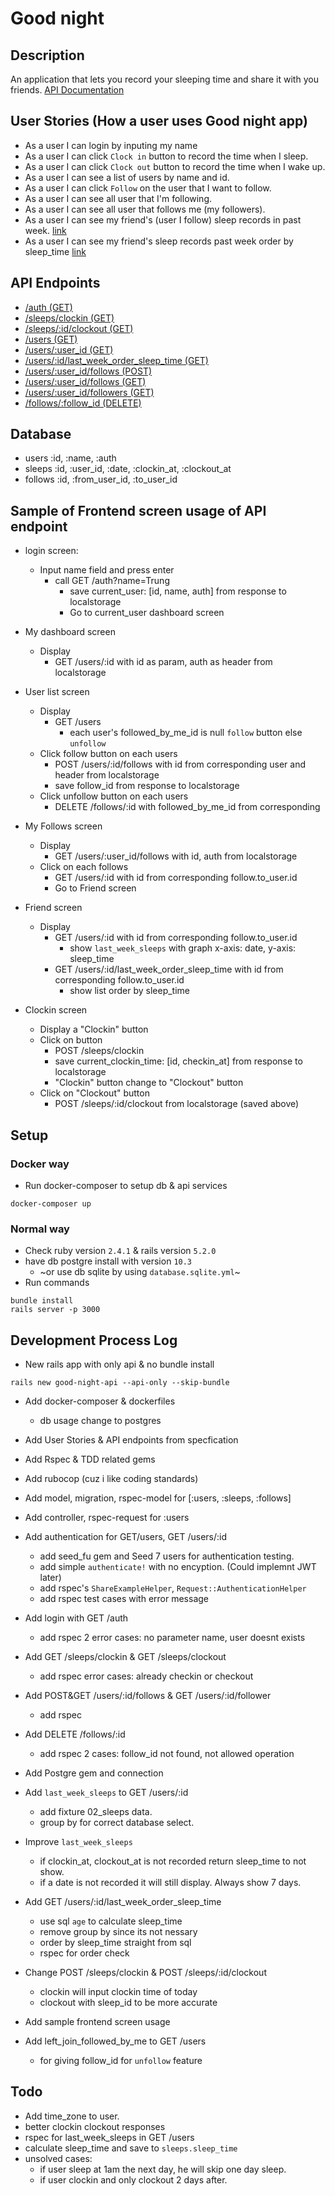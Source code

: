 # Good night

## Description
An application that lets you record your sleeping time and share it with you friends.
[API Documentation](API_DOC.md)

## User Stories (How a user uses Good night app)
* As a user I can login by inputing my name
* As a user I can click `Clock in` button to record the time when I sleep.
* As a user I can click `Clock out` button to record the time when I wake up.
* As a user I can see a list of users by name and id.
* As a user I can click `Follow` on the user that I want to follow.
* As a user I can see all user that I'm following.
* As a user I can see all user that follows me (my followers).
* As a user I can see my friend's (user I follow) sleep records in past week. [link](API_DOC.md#get-usersid)
* As a user I can see my friend's sleep records past week order by sleep_time [link](API_DOC.md#get-usersidlast_week_order_sleep_time)

## API Endpoints
* [/auth (GET)](API_DOC.md#get-auth)
* [/sleeps/clockin (GET)](API_DOC.md#get-sleepsclockin)
* [/sleeps/:id/clockout (GET)](API_DOC.md#get-sleepsidclockout)
* [/users (GET)](API_DOC.md#get-users)
* [/users/:user_id (GET)](API_DOC.md#get-usersid)
* [/users/:id/last_week_order_sleep_time (GET)](API_DOC.md#get-usersidlast_week_order_sleep_time)
* [/users/:user_id/follows (POST)](API_DOC.md#post-usersidfollows)
* [/users/:user_id/follows (GET)](API_DOC.md#get-usersidfollows)
* [/users/:user_id/followers (GET)](API_DOC.md#get-usersidfollowers)
* [/follows/:follow_id (DELETE)](API_DOC.md#delete-followsid)

## Database
* users :id, :name, :auth
* sleeps :id, :user_id, :date, :clockin_at, :clockout_at
* follows :id, :from_user_id, :to_user_id

## Sample of Frontend screen usage of API endpoint
* login screen:
    - Input name field and press enter
        + call GET /auth?name=Trung
            + save current_user: [id, name, auth] from response to localstorage
            + Go to current_user dashboard screen
* My dashboard screen
    - Display
        + GET /users/:id with id as param, auth as header from localstorage
* User list screen
    - Display
        + GET /users
            + each user's followed_by_me_id is null `follow` button else `unfollow`
    - Click follow button on each users
        + POST /users/:id/follows with id from corresponding user and header from localstorage
        + save follow_id from response to localstorage
    - Click unfollow button on each users 
        + DELETE /follows/:id with followed_by_me_id from corresponding

* My Follows screen
    - Display
        + GET /users/:user_id/follows with id, auth from localstorage
    - Click on each follows
        + GET /users/:id with id from corresponding follow.to_user.id
        + Go to Friend screen

* Friend screen
    - Display
        + GET /users/:id with id from corresponding follow.to_user.id
            + show `last_week_sleeps` with graph x-axis: date, y-axis: sleep_time
        + GET /users/:id/last_week_order_sleep_time with id from corresponding follow.to_user.id
            + show list order by sleep_time

* Clockin screen
    - Display a "Clockin" button
    - Click on button
        + POST /sleeps/clockin
        + save current_clockin_time: [id, checkin_at] from response to localstorage
        + "Clockin" button change to "Clockout" button
    - Click on "Clockout" button
        + POST /sleeps/:id/clockout from localstorage (saved above)

## Setup
### Docker way
* Run docker-composer to setup db & api services
```
docker-composer up
```

### Normal way
* Check ruby version `2.4.1` & rails version `5.2.0`
* have db postgre install with version `10.3`
    - ~or use db sqlite by using `database.sqlite.yml`~
* Run commands
```
bundle install
rails server -p 3000
```

## Development Process Log
* New rails app with only api & no bundle install
```
rails new good-night-api --api-only --skip-bundle
```

* Add docker-composer & dockerfiles
    - db usage change to postgres

* Add User Stories & API endpoints from specfication

* Add Rspec & TDD related gems

* Add rubocop (cuz i like coding standards)

* Add model, migration, rspec-model for [:users, :sleeps, :follows]

* Add controller, rspec-request for :users

* Add authentication for GET/users, GET /users/:id
    - add seed_fu gem and Seed 7 users for authentication testing.
    - add simple `authenticate!` with no encyption. (Could implemnt JWT later)
    - add rspec's `ShareExampleHelper`, `Request::AuthenticationHelper`
    - add rspec test cases with error message

* Add login with GET /auth
    - add rspec 2 error cases: no parameter name, user doesnt exists

* Add GET /sleeps/clockin & GET /sleeps/clockout
    - add rspec error cases: already checkin or checkout

* Add POST&GET /users/:id/follows & GET /users/:id/follower
    - add rspec

* Add DELETE /follows/:id
    - add rspec 2 cases: follow_id not found, not allowed operation

* Add Postgre gem and connection

* Add `last_week_sleeps` to GET /users/:id
    - add fixture 02_sleeps data.
    - group by for correct database select.

* Improve `last_week_sleeps`
    - if clockin_at, clockout_at is not recorded return sleep_time to not show.
    - if a date is not recorded it will still display. Always show 7 days.

* Add GET /users/:id/last_week_order_sleep_time
    - use sql `age` to calculate sleep_time
    - remove group by since its not nessary
    - order by sleep_time straight from sql
    - rspec for order check

* Change POST /sleeps/clockin & POST /sleeps/:id/clockout
    - clockin will input clockin time of today
    - clockout with sleep_id to be more accurate

* Add sample frontend screen usage

* Add left_join_followed_by_me to GET /users
    - for giving follow_id for `unfollow` feature

## Todo
- Add time_zone to user.
- better clockin clockout responses
- rspec for last_week_sleeps in GET /users
- calculate sleep_time and save to `sleeps.sleep_time`
- unsolved cases:
    + if user sleep at 1am the next day, he will skip one day sleep.
    + if user clockin and only clockout 2 days after.


